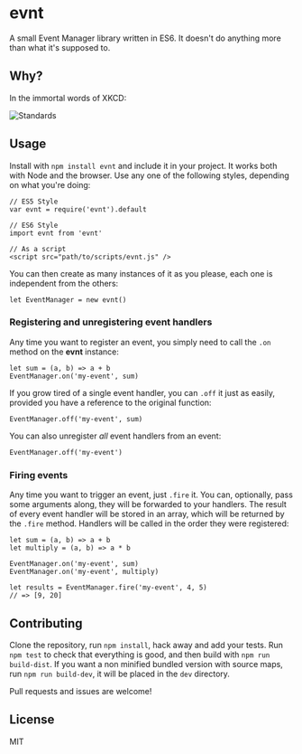 # evnt

A small Event Manager library written in ES6. It doesn't do anything more than
what it's supposed to.

## Why?

In the immortal words of XKCD:

![Standards](http://imgs.xkcd.com/comics/standards.png)

## Usage

Install with `npm install evnt` and include it in your project. It works both
with Node and the browser. Use any one of the following styles, depending on
what you're doing:

    // ES5 Style
    var evnt = require('evnt').default

    // ES6 Style
    import evnt from 'evnt'

    // As a script
    <script src="path/to/scripts/evnt.js" />

You can then create as many instances of it as you please, each one is
independent from the others:

    let EventManager = new evnt()

### Registering and unregistering event handlers

Any time you want to register an event, you simply need to call the `.on` method
on the **evnt** instance:

    let sum = (a, b) => a + b
    EventManager.on('my-event', sum)

If you grow tired of a single event handler, you can `.off` it just as easily,
provided you have a reference to the original function:

    EventManager.off('my-event', sum)

You can also unregister _all_ event handlers from an event:

    EventManager.off('my-event')

### Firing events

Any time you want to trigger an event, just `.fire` it. You can, optionally,
pass some arguments along, they will be forwarded to your handlers. The result
of every event handler will be stored in an array, which will be returned by the
`.fire` method. Handlers will be called in the order they were registered:

    let sum = (a, b) => a + b
    let multiply = (a, b) => a * b

    EventManager.on('my-event', sum)
    EventManager.on('my-event', multiply)

    let results = EventManager.fire('my-event', 4, 5)
    // => [9, 20]

## Contributing

Clone the repository, run `npm install`, hack away and add your tests. Run
`npm test` to check that everything is good, and then build with
`npm run build-dist`. If you want a non minified bundled version with source
maps, run `npm run build-dev`, it will be placed in the `dev` directory.

Pull requests and issues are welcome!

## License

MIT
